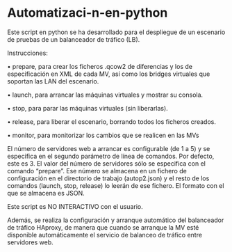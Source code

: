 # Automatizaci-n-en-python

Este script en python se ha desarrollado para el despliegue de un escenario de pruebas de un balanceador de tráfico (LB). 

Instrucciones:

• prepare, para crear los ficheros .qcow2 de diferencias y los de especificación en XML
de cada MV, así como los bridges virtuales que soportan las LAN del escenario.

• launch, para arrancar las máquinas virtuales y mostrar su consola.

• stop, para parar las máquinas virtuales (sin liberarlas).

• release, para liberar el escenario, borrando todos los ficheros creados.

• monitor, para monitorizar los cambios que se realicen en las MVs

El número de servidores web a arrancar es configurable (de 1 a 5) y se especifica en el segundo parámetro de línea de comandos. Por defecto, este es 3. El valor del número de servidores sólo se especifica con el comando “prepare”. Ese número se almacena en un fichero de configuración en el directorio de trabajo (autop2.json) y el resto de los comandos (launch, stop, release) lo leerán de ese fichero. El formato con el que se almacena es JSON.

Este script es NO INTERACTIVO con el usuario.

Además, se realiza la configuración y arranque automático del balanceador de tráfico HAproxy, de manera que cuando se arranque la MV esté disponible automáticamente el servicio
de balanceo de tráfico entre servidores web.
